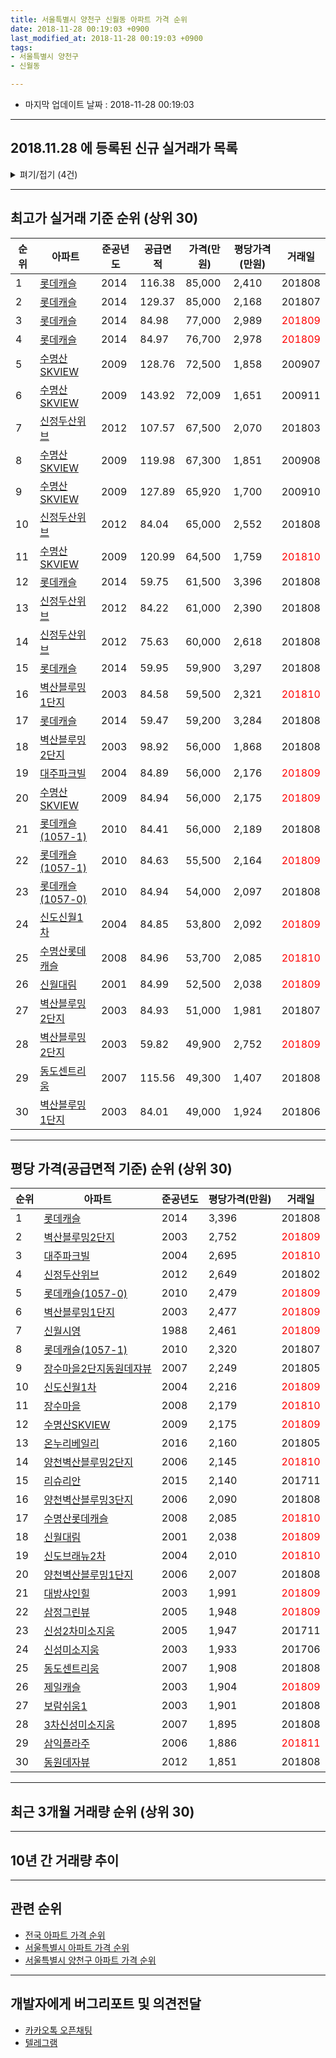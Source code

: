 ```yaml
---
title: 서울특별시 양천구 신월동 아파트 가격 순위
date: 2018-11-28 00:19:03 +0900
last_modified_at: 2018-11-28 00:19:03 +0900
tags:
- 서울특별시 양천구
- 신월동

---
```


* 마지막 업데이트 날짜 : 2018-11-28 00:19:03

---

## 2018.11.28 에 등록된 신규 실거래가 목록

<details>
<summary>펴기/접기 (4건)</summary>
<div markdown="1">

|아파트|준공년도|공급면적|가격(만원)|평당가격(만원)|거래일|
|---|---|---|---|---|---|
|[유림웰스빌](https://search.naver.com/search.naver?query=%EC%84%9C%EC%9A%B8%ED%8A%B9%EB%B3%84%EC%8B%9C+%EC%96%91%EC%B2%9C%EA%B5%AC+%EC%8B%A0%EC%9B%94%EB%8F%99+%EC%9C%A0%EB%A6%BC%EC%9B%B0%EC%8A%A4%EB%B9%8C)|2004|80.02|29,500|1,216|<span style="color:red">201811</span>|
|[신월시영](https://search.naver.com/search.naver?query=%EC%84%9C%EC%9A%B8%ED%8A%B9%EB%B3%84%EC%8B%9C+%EC%96%91%EC%B2%9C%EA%B5%AC+%EC%8B%A0%EC%9B%94%EB%8F%99+%EC%8B%A0%EC%9B%94%EC%8B%9C%EC%98%81)|1988|59.49|40,700|2,257|<span style="color:red">201811</span>|
|[길훈](https://search.naver.com/search.naver?query=%EC%84%9C%EC%9A%B8%ED%8A%B9%EB%B3%84%EC%8B%9C+%EC%96%91%EC%B2%9C%EA%B5%AC+%EC%8B%A0%EC%9B%94%EB%8F%99+%EA%B8%B8%ED%9B%88)|1987|42.57|16,900|1,310|<span style="color:red">201811</span>|
|[대성유니드](https://search.naver.com/search.naver?query=%EC%84%9C%EC%9A%B8%ED%8A%B9%EB%B3%84%EC%8B%9C+%EC%96%91%EC%B2%9C%EA%B5%AC+%EC%8B%A0%EC%9B%94%EB%8F%99+%EB%8C%80%EC%84%B1%EC%9C%A0%EB%8B%88%EB%93%9C)|2004|90.61|47,000|1,711|<span style="color:red">201810</span>|


</div>
</details>

---

## 최고가 실거래 기준 순위 (상위 30)


|순위|아파트|준공년도|공급면적|가격(만원)|평당가격(만원)|거래일|
|---|---|---|---|---|---|---|
|1|[롯데캐슬](https://search.naver.com/search.naver?query=%EC%84%9C%EC%9A%B8%ED%8A%B9%EB%B3%84%EC%8B%9C+%EC%96%91%EC%B2%9C%EA%B5%AC+%EC%8B%A0%EC%9B%94%EB%8F%99+%EB%A1%AF%EB%8D%B0%EC%BA%90%EC%8A%AC)|2014|116.38|85,000|2,410|201808|
|2|[롯데캐슬](https://search.naver.com/search.naver?query=%EC%84%9C%EC%9A%B8%ED%8A%B9%EB%B3%84%EC%8B%9C+%EC%96%91%EC%B2%9C%EA%B5%AC+%EC%8B%A0%EC%9B%94%EB%8F%99+%EB%A1%AF%EB%8D%B0%EC%BA%90%EC%8A%AC)|2014|129.37|85,000|2,168|201807|
|3|[롯데캐슬](https://search.naver.com/search.naver?query=%EC%84%9C%EC%9A%B8%ED%8A%B9%EB%B3%84%EC%8B%9C+%EC%96%91%EC%B2%9C%EA%B5%AC+%EC%8B%A0%EC%9B%94%EB%8F%99+%EB%A1%AF%EB%8D%B0%EC%BA%90%EC%8A%AC)|2014|84.98|77,000|2,989|<span style="color:red">201809</span>|
|4|[롯데캐슬](https://search.naver.com/search.naver?query=%EC%84%9C%EC%9A%B8%ED%8A%B9%EB%B3%84%EC%8B%9C+%EC%96%91%EC%B2%9C%EA%B5%AC+%EC%8B%A0%EC%9B%94%EB%8F%99+%EB%A1%AF%EB%8D%B0%EC%BA%90%EC%8A%AC)|2014|84.97|76,700|2,978|<span style="color:red">201809</span>|
|5|[수명산SKVIEW](https://search.naver.com/search.naver?query=%EC%84%9C%EC%9A%B8%ED%8A%B9%EB%B3%84%EC%8B%9C+%EC%96%91%EC%B2%9C%EA%B5%AC+%EC%8B%A0%EC%9B%94%EB%8F%99+%EC%88%98%EB%AA%85%EC%82%B0SKVIEW)|2009|128.76|72,500|1,858|200907|
|6|[수명산SKVIEW](https://search.naver.com/search.naver?query=%EC%84%9C%EC%9A%B8%ED%8A%B9%EB%B3%84%EC%8B%9C+%EC%96%91%EC%B2%9C%EA%B5%AC+%EC%8B%A0%EC%9B%94%EB%8F%99+%EC%88%98%EB%AA%85%EC%82%B0SKVIEW)|2009|143.92|72,009|1,651|200911|
|7|[신정두산위브](https://search.naver.com/search.naver?query=%EC%84%9C%EC%9A%B8%ED%8A%B9%EB%B3%84%EC%8B%9C+%EC%96%91%EC%B2%9C%EA%B5%AC+%EC%8B%A0%EC%9B%94%EB%8F%99+%EC%8B%A0%EC%A0%95%EB%91%90%EC%82%B0%EC%9C%84%EB%B8%8C)|2012|107.57|67,500|2,070|201803|
|8|[수명산SKVIEW](https://search.naver.com/search.naver?query=%EC%84%9C%EC%9A%B8%ED%8A%B9%EB%B3%84%EC%8B%9C+%EC%96%91%EC%B2%9C%EA%B5%AC+%EC%8B%A0%EC%9B%94%EB%8F%99+%EC%88%98%EB%AA%85%EC%82%B0SKVIEW)|2009|119.98|67,300|1,851|200908|
|9|[수명산SKVIEW](https://search.naver.com/search.naver?query=%EC%84%9C%EC%9A%B8%ED%8A%B9%EB%B3%84%EC%8B%9C+%EC%96%91%EC%B2%9C%EA%B5%AC+%EC%8B%A0%EC%9B%94%EB%8F%99+%EC%88%98%EB%AA%85%EC%82%B0SKVIEW)|2009|127.89|65,920|1,700|200910|
|10|[신정두산위브](https://search.naver.com/search.naver?query=%EC%84%9C%EC%9A%B8%ED%8A%B9%EB%B3%84%EC%8B%9C+%EC%96%91%EC%B2%9C%EA%B5%AC+%EC%8B%A0%EC%9B%94%EB%8F%99+%EC%8B%A0%EC%A0%95%EB%91%90%EC%82%B0%EC%9C%84%EB%B8%8C)|2012|84.04|65,000|2,552|201808|
|11|[수명산SKVIEW](https://search.naver.com/search.naver?query=%EC%84%9C%EC%9A%B8%ED%8A%B9%EB%B3%84%EC%8B%9C+%EC%96%91%EC%B2%9C%EA%B5%AC+%EC%8B%A0%EC%9B%94%EB%8F%99+%EC%88%98%EB%AA%85%EC%82%B0SKVIEW)|2009|120.99|64,500|1,759|<span style="color:red">201810</span>|
|12|[롯데캐슬](https://search.naver.com/search.naver?query=%EC%84%9C%EC%9A%B8%ED%8A%B9%EB%B3%84%EC%8B%9C+%EC%96%91%EC%B2%9C%EA%B5%AC+%EC%8B%A0%EC%9B%94%EB%8F%99+%EB%A1%AF%EB%8D%B0%EC%BA%90%EC%8A%AC)|2014|59.75|61,500|3,396|201808|
|13|[신정두산위브](https://search.naver.com/search.naver?query=%EC%84%9C%EC%9A%B8%ED%8A%B9%EB%B3%84%EC%8B%9C+%EC%96%91%EC%B2%9C%EA%B5%AC+%EC%8B%A0%EC%9B%94%EB%8F%99+%EC%8B%A0%EC%A0%95%EB%91%90%EC%82%B0%EC%9C%84%EB%B8%8C)|2012|84.22|61,000|2,390|201808|
|14|[신정두산위브](https://search.naver.com/search.naver?query=%EC%84%9C%EC%9A%B8%ED%8A%B9%EB%B3%84%EC%8B%9C+%EC%96%91%EC%B2%9C%EA%B5%AC+%EC%8B%A0%EC%9B%94%EB%8F%99+%EC%8B%A0%EC%A0%95%EB%91%90%EC%82%B0%EC%9C%84%EB%B8%8C)|2012|75.63|60,000|2,618|201808|
|15|[롯데캐슬](https://search.naver.com/search.naver?query=%EC%84%9C%EC%9A%B8%ED%8A%B9%EB%B3%84%EC%8B%9C+%EC%96%91%EC%B2%9C%EA%B5%AC+%EC%8B%A0%EC%9B%94%EB%8F%99+%EB%A1%AF%EB%8D%B0%EC%BA%90%EC%8A%AC)|2014|59.95|59,900|3,297|201808|
|16|[벽산블루밍1단지](https://search.naver.com/search.naver?query=%EC%84%9C%EC%9A%B8%ED%8A%B9%EB%B3%84%EC%8B%9C+%EC%96%91%EC%B2%9C%EA%B5%AC+%EC%8B%A0%EC%9B%94%EB%8F%99+%EB%B2%BD%EC%82%B0%EB%B8%94%EB%A3%A8%EB%B0%8D1%EB%8B%A8%EC%A7%80)|2003|84.58|59,500|2,321|<span style="color:red">201810</span>|
|17|[롯데캐슬](https://search.naver.com/search.naver?query=%EC%84%9C%EC%9A%B8%ED%8A%B9%EB%B3%84%EC%8B%9C+%EC%96%91%EC%B2%9C%EA%B5%AC+%EC%8B%A0%EC%9B%94%EB%8F%99+%EB%A1%AF%EB%8D%B0%EC%BA%90%EC%8A%AC)|2014|59.47|59,200|3,284|201808|
|18|[벽산블루밍2단지](https://search.naver.com/search.naver?query=%EC%84%9C%EC%9A%B8%ED%8A%B9%EB%B3%84%EC%8B%9C+%EC%96%91%EC%B2%9C%EA%B5%AC+%EC%8B%A0%EC%9B%94%EB%8F%99+%EB%B2%BD%EC%82%B0%EB%B8%94%EB%A3%A8%EB%B0%8D2%EB%8B%A8%EC%A7%80)|2003|98.92|56,000|1,868|201808|
|19|[대주파크빌](https://search.naver.com/search.naver?query=%EC%84%9C%EC%9A%B8%ED%8A%B9%EB%B3%84%EC%8B%9C+%EC%96%91%EC%B2%9C%EA%B5%AC+%EC%8B%A0%EC%9B%94%EB%8F%99+%EB%8C%80%EC%A3%BC%ED%8C%8C%ED%81%AC%EB%B9%8C)|2004|84.89|56,000|2,176|<span style="color:red">201809</span>|
|20|[수명산SKVIEW](https://search.naver.com/search.naver?query=%EC%84%9C%EC%9A%B8%ED%8A%B9%EB%B3%84%EC%8B%9C+%EC%96%91%EC%B2%9C%EA%B5%AC+%EC%8B%A0%EC%9B%94%EB%8F%99+%EC%88%98%EB%AA%85%EC%82%B0SKVIEW)|2009|84.94|56,000|2,175|<span style="color:red">201809</span>|
|21|[롯데캐슬(1057-1)](https://search.naver.com/search.naver?query=%EC%84%9C%EC%9A%B8%ED%8A%B9%EB%B3%84%EC%8B%9C+%EC%96%91%EC%B2%9C%EA%B5%AC+%EC%8B%A0%EC%9B%94%EB%8F%99+%EB%A1%AF%EB%8D%B0%EC%BA%90%EC%8A%AC%281057-1%29)|2010|84.41|56,000|2,189|201808|
|22|[롯데캐슬(1057-1)](https://search.naver.com/search.naver?query=%EC%84%9C%EC%9A%B8%ED%8A%B9%EB%B3%84%EC%8B%9C+%EC%96%91%EC%B2%9C%EA%B5%AC+%EC%8B%A0%EC%9B%94%EB%8F%99+%EB%A1%AF%EB%8D%B0%EC%BA%90%EC%8A%AC%281057-1%29)|2010|84.63|55,500|2,164|<span style="color:red">201809</span>|
|23|[롯데캐슬(1057-0)](https://search.naver.com/search.naver?query=%EC%84%9C%EC%9A%B8%ED%8A%B9%EB%B3%84%EC%8B%9C+%EC%96%91%EC%B2%9C%EA%B5%AC+%EC%8B%A0%EC%9B%94%EB%8F%99+%EB%A1%AF%EB%8D%B0%EC%BA%90%EC%8A%AC%281057-0%29)|2010|84.94|54,000|2,097|201808|
|24|[신도신월1차](https://search.naver.com/search.naver?query=%EC%84%9C%EC%9A%B8%ED%8A%B9%EB%B3%84%EC%8B%9C+%EC%96%91%EC%B2%9C%EA%B5%AC+%EC%8B%A0%EC%9B%94%EB%8F%99+%EC%8B%A0%EB%8F%84%EC%8B%A0%EC%9B%941%EC%B0%A8)|2004|84.85|53,800|2,092|<span style="color:red">201809</span>|
|25|[수명산롯데캐슬](https://search.naver.com/search.naver?query=%EC%84%9C%EC%9A%B8%ED%8A%B9%EB%B3%84%EC%8B%9C+%EC%96%91%EC%B2%9C%EA%B5%AC+%EC%8B%A0%EC%9B%94%EB%8F%99+%EC%88%98%EB%AA%85%EC%82%B0%EB%A1%AF%EB%8D%B0%EC%BA%90%EC%8A%AC)|2008|84.96|53,700|2,085|<span style="color:red">201810</span>|
|26|[신월대림](https://search.naver.com/search.naver?query=%EC%84%9C%EC%9A%B8%ED%8A%B9%EB%B3%84%EC%8B%9C+%EC%96%91%EC%B2%9C%EA%B5%AC+%EC%8B%A0%EC%9B%94%EB%8F%99+%EC%8B%A0%EC%9B%94%EB%8C%80%EB%A6%BC)|2001|84.99|52,500|2,038|<span style="color:red">201809</span>|
|27|[벽산블루밍2단지](https://search.naver.com/search.naver?query=%EC%84%9C%EC%9A%B8%ED%8A%B9%EB%B3%84%EC%8B%9C+%EC%96%91%EC%B2%9C%EA%B5%AC+%EC%8B%A0%EC%9B%94%EB%8F%99+%EB%B2%BD%EC%82%B0%EB%B8%94%EB%A3%A8%EB%B0%8D2%EB%8B%A8%EC%A7%80)|2003|84.93|51,000|1,981|201807|
|28|[벽산블루밍2단지](https://search.naver.com/search.naver?query=%EC%84%9C%EC%9A%B8%ED%8A%B9%EB%B3%84%EC%8B%9C+%EC%96%91%EC%B2%9C%EA%B5%AC+%EC%8B%A0%EC%9B%94%EB%8F%99+%EB%B2%BD%EC%82%B0%EB%B8%94%EB%A3%A8%EB%B0%8D2%EB%8B%A8%EC%A7%80)|2003|59.82|49,900|2,752|<span style="color:red">201809</span>|
|29|[동도센트리움](https://search.naver.com/search.naver?query=%EC%84%9C%EC%9A%B8%ED%8A%B9%EB%B3%84%EC%8B%9C+%EC%96%91%EC%B2%9C%EA%B5%AC+%EC%8B%A0%EC%9B%94%EB%8F%99+%EB%8F%99%EB%8F%84%EC%84%BC%ED%8A%B8%EB%A6%AC%EC%9B%80)|2007|115.56|49,300|1,407|201808|
|30|[벽산블루밍1단지](https://search.naver.com/search.naver?query=%EC%84%9C%EC%9A%B8%ED%8A%B9%EB%B3%84%EC%8B%9C+%EC%96%91%EC%B2%9C%EA%B5%AC+%EC%8B%A0%EC%9B%94%EB%8F%99+%EB%B2%BD%EC%82%B0%EB%B8%94%EB%A3%A8%EB%B0%8D1%EB%8B%A8%EC%A7%80)|2003|84.01|49,000|1,924|201806|


---

## 평당 가격(공급면적 기준) 순위 (상위 30)


|순위|아파트|준공년도|평당가격(만원)|거래일|
|---|---|---|---|---|
|1|[롯데캐슬](https://search.naver.com/search.naver?query=%EC%84%9C%EC%9A%B8%ED%8A%B9%EB%B3%84%EC%8B%9C+%EC%96%91%EC%B2%9C%EA%B5%AC+%EC%8B%A0%EC%9B%94%EB%8F%99+%EB%A1%AF%EB%8D%B0%EC%BA%90%EC%8A%AC)|2014|3,396|201808|
|2|[벽산블루밍2단지](https://search.naver.com/search.naver?query=%EC%84%9C%EC%9A%B8%ED%8A%B9%EB%B3%84%EC%8B%9C+%EC%96%91%EC%B2%9C%EA%B5%AC+%EC%8B%A0%EC%9B%94%EB%8F%99+%EB%B2%BD%EC%82%B0%EB%B8%94%EB%A3%A8%EB%B0%8D2%EB%8B%A8%EC%A7%80)|2003|2,752|<span style="color:red">201809</span>|
|3|[대주파크빌](https://search.naver.com/search.naver?query=%EC%84%9C%EC%9A%B8%ED%8A%B9%EB%B3%84%EC%8B%9C+%EC%96%91%EC%B2%9C%EA%B5%AC+%EC%8B%A0%EC%9B%94%EB%8F%99+%EB%8C%80%EC%A3%BC%ED%8C%8C%ED%81%AC%EB%B9%8C)|2004|2,695|<span style="color:red">201810</span>|
|4|[신정두산위브](https://search.naver.com/search.naver?query=%EC%84%9C%EC%9A%B8%ED%8A%B9%EB%B3%84%EC%8B%9C+%EC%96%91%EC%B2%9C%EA%B5%AC+%EC%8B%A0%EC%9B%94%EB%8F%99+%EC%8B%A0%EC%A0%95%EB%91%90%EC%82%B0%EC%9C%84%EB%B8%8C)|2012|2,649|201802|
|5|[롯데캐슬(1057-0)](https://search.naver.com/search.naver?query=%EC%84%9C%EC%9A%B8%ED%8A%B9%EB%B3%84%EC%8B%9C+%EC%96%91%EC%B2%9C%EA%B5%AC+%EC%8B%A0%EC%9B%94%EB%8F%99+%EB%A1%AF%EB%8D%B0%EC%BA%90%EC%8A%AC%281057-0%29)|2010|2,479|<span style="color:red">201809</span>|
|6|[벽산블루밍1단지](https://search.naver.com/search.naver?query=%EC%84%9C%EC%9A%B8%ED%8A%B9%EB%B3%84%EC%8B%9C+%EC%96%91%EC%B2%9C%EA%B5%AC+%EC%8B%A0%EC%9B%94%EB%8F%99+%EB%B2%BD%EC%82%B0%EB%B8%94%EB%A3%A8%EB%B0%8D1%EB%8B%A8%EC%A7%80)|2003|2,477|<span style="color:red">201809</span>|
|7|[신월시영](https://search.naver.com/search.naver?query=%EC%84%9C%EC%9A%B8%ED%8A%B9%EB%B3%84%EC%8B%9C+%EC%96%91%EC%B2%9C%EA%B5%AC+%EC%8B%A0%EC%9B%94%EB%8F%99+%EC%8B%A0%EC%9B%94%EC%8B%9C%EC%98%81)|1988|2,461|<span style="color:red">201809</span>|
|8|[롯데캐슬(1057-1)](https://search.naver.com/search.naver?query=%EC%84%9C%EC%9A%B8%ED%8A%B9%EB%B3%84%EC%8B%9C+%EC%96%91%EC%B2%9C%EA%B5%AC+%EC%8B%A0%EC%9B%94%EB%8F%99+%EB%A1%AF%EB%8D%B0%EC%BA%90%EC%8A%AC%281057-1%29)|2010|2,320|201807|
|9|[장수마을2단지동원데쟈뷰](https://search.naver.com/search.naver?query=%EC%84%9C%EC%9A%B8%ED%8A%B9%EB%B3%84%EC%8B%9C+%EC%96%91%EC%B2%9C%EA%B5%AC+%EC%8B%A0%EC%9B%94%EB%8F%99+%EC%9E%A5%EC%88%98%EB%A7%88%EC%9D%842%EB%8B%A8%EC%A7%80%EB%8F%99%EC%9B%90%EB%8D%B0%EC%9F%88%EB%B7%B0)|2007|2,249|201805|
|10|[신도신월1차](https://search.naver.com/search.naver?query=%EC%84%9C%EC%9A%B8%ED%8A%B9%EB%B3%84%EC%8B%9C+%EC%96%91%EC%B2%9C%EA%B5%AC+%EC%8B%A0%EC%9B%94%EB%8F%99+%EC%8B%A0%EB%8F%84%EC%8B%A0%EC%9B%941%EC%B0%A8)|2004|2,216|<span style="color:red">201809</span>|
|11|[장수마을](https://search.naver.com/search.naver?query=%EC%84%9C%EC%9A%B8%ED%8A%B9%EB%B3%84%EC%8B%9C+%EC%96%91%EC%B2%9C%EA%B5%AC+%EC%8B%A0%EC%9B%94%EB%8F%99+%EC%9E%A5%EC%88%98%EB%A7%88%EC%9D%84)|2008|2,179|<span style="color:red">201810</span>|
|12|[수명산SKVIEW](https://search.naver.com/search.naver?query=%EC%84%9C%EC%9A%B8%ED%8A%B9%EB%B3%84%EC%8B%9C+%EC%96%91%EC%B2%9C%EA%B5%AC+%EC%8B%A0%EC%9B%94%EB%8F%99+%EC%88%98%EB%AA%85%EC%82%B0SKVIEW)|2009|2,175|<span style="color:red">201809</span>|
|13|[온누리베일리](https://search.naver.com/search.naver?query=%EC%84%9C%EC%9A%B8%ED%8A%B9%EB%B3%84%EC%8B%9C+%EC%96%91%EC%B2%9C%EA%B5%AC+%EC%8B%A0%EC%9B%94%EB%8F%99+%EC%98%A8%EB%88%84%EB%A6%AC%EB%B2%A0%EC%9D%BC%EB%A6%AC)|2016|2,160|201805|
|14|[양천벽산블루밍2단지](https://search.naver.com/search.naver?query=%EC%84%9C%EC%9A%B8%ED%8A%B9%EB%B3%84%EC%8B%9C+%EC%96%91%EC%B2%9C%EA%B5%AC+%EC%8B%A0%EC%9B%94%EB%8F%99+%EC%96%91%EC%B2%9C%EB%B2%BD%EC%82%B0%EB%B8%94%EB%A3%A8%EB%B0%8D2%EB%8B%A8%EC%A7%80)|2006|2,145|<span style="color:red">201810</span>|
|15|[리슈리안](https://search.naver.com/search.naver?query=%EC%84%9C%EC%9A%B8%ED%8A%B9%EB%B3%84%EC%8B%9C+%EC%96%91%EC%B2%9C%EA%B5%AC+%EC%8B%A0%EC%9B%94%EB%8F%99+%EB%A6%AC%EC%8A%88%EB%A6%AC%EC%95%88)|2015|2,140|201711|
|16|[양천벽산블루밍3단지](https://search.naver.com/search.naver?query=%EC%84%9C%EC%9A%B8%ED%8A%B9%EB%B3%84%EC%8B%9C+%EC%96%91%EC%B2%9C%EA%B5%AC+%EC%8B%A0%EC%9B%94%EB%8F%99+%EC%96%91%EC%B2%9C%EB%B2%BD%EC%82%B0%EB%B8%94%EB%A3%A8%EB%B0%8D3%EB%8B%A8%EC%A7%80)|2006|2,090|201808|
|17|[수명산롯데캐슬](https://search.naver.com/search.naver?query=%EC%84%9C%EC%9A%B8%ED%8A%B9%EB%B3%84%EC%8B%9C+%EC%96%91%EC%B2%9C%EA%B5%AC+%EC%8B%A0%EC%9B%94%EB%8F%99+%EC%88%98%EB%AA%85%EC%82%B0%EB%A1%AF%EB%8D%B0%EC%BA%90%EC%8A%AC)|2008|2,085|<span style="color:red">201810</span>|
|18|[신월대림](https://search.naver.com/search.naver?query=%EC%84%9C%EC%9A%B8%ED%8A%B9%EB%B3%84%EC%8B%9C+%EC%96%91%EC%B2%9C%EA%B5%AC+%EC%8B%A0%EC%9B%94%EB%8F%99+%EC%8B%A0%EC%9B%94%EB%8C%80%EB%A6%BC)|2001|2,038|<span style="color:red">201809</span>|
|19|[신도브래뉴2차](https://search.naver.com/search.naver?query=%EC%84%9C%EC%9A%B8%ED%8A%B9%EB%B3%84%EC%8B%9C+%EC%96%91%EC%B2%9C%EA%B5%AC+%EC%8B%A0%EC%9B%94%EB%8F%99+%EC%8B%A0%EB%8F%84%EB%B8%8C%EB%9E%98%EB%89%B42%EC%B0%A8)|2004|2,010|<span style="color:red">201810</span>|
|20|[양천벽산블루밍1단지](https://search.naver.com/search.naver?query=%EC%84%9C%EC%9A%B8%ED%8A%B9%EB%B3%84%EC%8B%9C+%EC%96%91%EC%B2%9C%EA%B5%AC+%EC%8B%A0%EC%9B%94%EB%8F%99+%EC%96%91%EC%B2%9C%EB%B2%BD%EC%82%B0%EB%B8%94%EB%A3%A8%EB%B0%8D1%EB%8B%A8%EC%A7%80)|2006|2,007|201808|
|21|[대방샤인힐](https://search.naver.com/search.naver?query=%EC%84%9C%EC%9A%B8%ED%8A%B9%EB%B3%84%EC%8B%9C+%EC%96%91%EC%B2%9C%EA%B5%AC+%EC%8B%A0%EC%9B%94%EB%8F%99+%EB%8C%80%EB%B0%A9%EC%83%A4%EC%9D%B8%ED%9E%90)|2003|1,991|<span style="color:red">201809</span>|
|22|[삼정그린뷰](https://search.naver.com/search.naver?query=%EC%84%9C%EC%9A%B8%ED%8A%B9%EB%B3%84%EC%8B%9C+%EC%96%91%EC%B2%9C%EA%B5%AC+%EC%8B%A0%EC%9B%94%EB%8F%99+%EC%82%BC%EC%A0%95%EA%B7%B8%EB%A6%B0%EB%B7%B0)|2005|1,948|<span style="color:red">201809</span>|
|23|[신성2차미소지움](https://search.naver.com/search.naver?query=%EC%84%9C%EC%9A%B8%ED%8A%B9%EB%B3%84%EC%8B%9C+%EC%96%91%EC%B2%9C%EA%B5%AC+%EC%8B%A0%EC%9B%94%EB%8F%99+%EC%8B%A0%EC%84%B12%EC%B0%A8%EB%AF%B8%EC%86%8C%EC%A7%80%EC%9B%80)|2005|1,947|201711|
|24|[신성미소지움](https://search.naver.com/search.naver?query=%EC%84%9C%EC%9A%B8%ED%8A%B9%EB%B3%84%EC%8B%9C+%EC%96%91%EC%B2%9C%EA%B5%AC+%EC%8B%A0%EC%9B%94%EB%8F%99+%EC%8B%A0%EC%84%B1%EB%AF%B8%EC%86%8C%EC%A7%80%EC%9B%80)|2003|1,933|201706|
|25|[동도센트리움](https://search.naver.com/search.naver?query=%EC%84%9C%EC%9A%B8%ED%8A%B9%EB%B3%84%EC%8B%9C+%EC%96%91%EC%B2%9C%EA%B5%AC+%EC%8B%A0%EC%9B%94%EB%8F%99+%EB%8F%99%EB%8F%84%EC%84%BC%ED%8A%B8%EB%A6%AC%EC%9B%80)|2007|1,908|201808|
|26|[제일캐슬](https://search.naver.com/search.naver?query=%EC%84%9C%EC%9A%B8%ED%8A%B9%EB%B3%84%EC%8B%9C+%EC%96%91%EC%B2%9C%EA%B5%AC+%EC%8B%A0%EC%9B%94%EB%8F%99+%EC%A0%9C%EC%9D%BC%EC%BA%90%EC%8A%AC)|2003|1,904|<span style="color:red">201809</span>|
|27|[보람쉬움1](https://search.naver.com/search.naver?query=%EC%84%9C%EC%9A%B8%ED%8A%B9%EB%B3%84%EC%8B%9C+%EC%96%91%EC%B2%9C%EA%B5%AC+%EC%8B%A0%EC%9B%94%EB%8F%99+%EB%B3%B4%EB%9E%8C%EC%89%AC%EC%9B%801)|2003|1,901|201808|
|28|[3차신성미소지움](https://search.naver.com/search.naver?query=%EC%84%9C%EC%9A%B8%ED%8A%B9%EB%B3%84%EC%8B%9C+%EC%96%91%EC%B2%9C%EA%B5%AC+%EC%8B%A0%EC%9B%94%EB%8F%99+3%EC%B0%A8%EC%8B%A0%EC%84%B1%EB%AF%B8%EC%86%8C%EC%A7%80%EC%9B%80)|2007|1,895|201808|
|29|[삼익플라주](https://search.naver.com/search.naver?query=%EC%84%9C%EC%9A%B8%ED%8A%B9%EB%B3%84%EC%8B%9C+%EC%96%91%EC%B2%9C%EA%B5%AC+%EC%8B%A0%EC%9B%94%EB%8F%99+%EC%82%BC%EC%9D%B5%ED%94%8C%EB%9D%BC%EC%A3%BC)|2006|1,886|<span style="color:red">201811</span>|
|30|[동원데자뷰](https://search.naver.com/search.naver?query=%EC%84%9C%EC%9A%B8%ED%8A%B9%EB%B3%84%EC%8B%9C+%EC%96%91%EC%B2%9C%EA%B5%AC+%EC%8B%A0%EC%9B%94%EB%8F%99+%EB%8F%99%EC%9B%90%EB%8D%B0%EC%9E%90%EB%B7%B0)|2012|1,851|201808|


---

## 최근 3개월 거래량 순위 (상위 30)


<div style="width:100%;">
    <canvas id="deal_count_ranking" height="390"></canvas>
</div>


<script>
new Chart(document.getElementById("deal_count_ranking"), {
    type: 'horizontalBar',
    data: {
        labels: ['신월시영', '신안파크', '길훈', '수명산SKVIEW', '롯데캐슬', '방주아크빌', '신안약수', '대주파크빌', '방주기픈샘2', '신월대림', '벽산블루밍1단지', '동방', '당곡', '신도신월1차', '삼익플라주', '길훈엔트런스빌', '해태', '우당', '신월6차보람', '신월성원', '대방샤인힐', '양천벽산블루밍2단지', '유림웰스빌', '3차신성미소지움', '수명산롯데캐슬', '코아루1단지', '장수마을', '코아루2단지', '세아쎄닛빌', '레미앙'],
        datasets: [{
            label: '실거래 수',
            data: [23, 12, 7, 5, 5, 4, 4, 4, 4, 3, 3, 3, 3, 3, 3, 2, 2, 2, 2, 2, 2, 2, 2, 2, 2, 2, 2, 2, 1, 1],
            borderColor: "rgba(255, 0, 128, 1)",
            backgroundColor: "rgba(255, 0, 128, 0.5)",
            fill: false,
        }]
    },
    options: {
        responsive: true,
        title: {
            display: true,
            text: '최근 3개월 거래량 순위'
        },
        tooltips: {
            mode: 'index',
            intersect: false,
            callbacks: {
                title: function(tooltipItems, data) {
                    return "실거래 수:";
                },
                label: function(tooltipItem, data) {
                    return data.labels[tooltipItem.index] + ": " + tooltipItem.xLabel;
                }
            }
        },
        hover: {
            mode: 'nearest',
            intersect: true
        },
        scales: {
            xAxes: [{
                display: true,
                scaleLabel: {
                    display: true,
                    labelString: '실거래 수'
                },
                ticks: {
                    suggestedMin: 0,
                }
            }],
            yAxes: [{
                display: true,
                ticks: {
                    autoSkip: false,
                    callback: function(value, index, values) {
                        if (value.length > 15)
                            return value.substr(0, 13) + "...";
                        else
                            return value;
                    }
                },
                scaleLabel: {
                    display: false,
                }
            }]
        }
    }
});

</script>


---

## 10년 간 거래량 추이


<div style="width:100%;">
    <canvas id="deal_progress" height="250"></canvas>
</div>

<script>
new Chart(document.getElementById("deal_progress"), {
    type: 'line',
    data: {
        labels: ['200811','200812','200901','200902','200903','200904','200905','200906','200907','200908','200909','200910','200911','200912','201001','201002','201003','201004','201005','201006','201007','201008','201009','201010','201011','201012','201101','201102','201103','201104','201105','201106','201107','201108','201109','201110','201111','201112','201201','201202','201203','201204','201205','201206','201207','201208','201209','201210','201211','201212','201301','201302','201303','201304','201305','201306','201307','201308','201309','201310','201311','201312','201401','201402','201403','201404','201405','201406','201407','201408','201409','201410','201411','201412','201501','201502','201503','201504','201505','201506','201507','201508','201509','201510','201511','201512','201601','201602','201603','201604','201605','201606','201607','201608','201609','201610','201611','201612','201701','201702','201703','201704','201705','201706','201707','201708','201709','201710','201711','201712','201801','201802','201803','201804','201805','201806','201807','201808','201809','201810','201811'],
        datasets: [{
            label: '실거래 수',
            pointRadius: 1,
            data: [11, 14, 19, 33, 38, 52, 68, 68, 78, 106, 113, 73, 48, 39, 61, 46, 53, 39, 30, 29, 25, 27, 31, 45, 57, 61, 65, 71, 80, 48, 42, 29, 31, 57, 58, 46, 30, 28, 24, 34, 40, 46, 35, 27, 28, 22, 58, 28, 49, 30, 33, 33, 58, 59, 59, 50, 35, 55, 70, 72, 53, 58, 70, 76, 82, 48, 56, 46, 55, 67, 98, 83, 56, 67, 101, 143, 235, 156, 123, 137, 157, 127, 108, 124, 83, 63, 70, 62, 155, 110, 132, 132, 122, 133, 147, 132, 88, 63, 46, 59, 97, 82, 107, 131, 113, 61, 68, 67, 81, 67, 96, 97, 107, 80, 83, 78, 74, 173, 103, 46, 6],
            borderColor: "rgba(255, 201, 14, 1)",
            backgroundColor: "rgba(255, 201, 14, 0.5)",
            fill: true,
        }]
    },
    options: {
        responsive: true,
        title: {
            display: true,
            text: '10년간 거래량 추이'
        },
        tooltips: {
            mode: 'index',
            intersect: false,
        },
        hover: {
            mode: 'nearest',
            intersect: true
        },
        scales: {
            xAxes: [{
                display: true,
                scaleLabel: {
                    display: true,
                    labelString: '년/월'
                }
            }],
            yAxes: [{
                display: true,
                ticks: {
                    suggestedMin: 0,
                },
                scaleLabel: {
                    display: true,
                    labelString: '실거래 수'
                }
            }]
        }
    }
});

</script>


---

## 관련 순위

- [전국 아파트 가격 순위](https://inasie.github.io/apt-ranking/전국)
- [서울특별시 아파트 가격 순위](https://inasie.github.io/apt-ranking/서울특별시)
- [서울특별시 양천구 아파트 가격 순위](https://inasie.github.io/apt-ranking/서울특별시-양천구)


---

## 개발자에게 버그리포트 및 의견전달

- [카카오톡 오픈채팅](https://open.kakao.com/o/gLJUAP4)
- [텔레그램](https://t.me/inasie)

